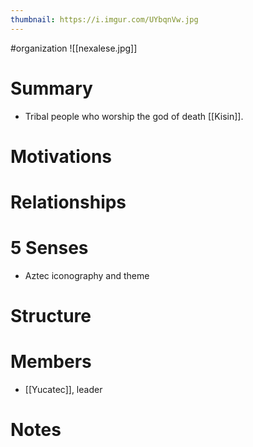 ```yaml
---
thumbnail: https://i.imgur.com/UYbqnVw.jpg
---
```

#organization
![[nexalese.jpg]]

# Summary
- Tribal people who worship the god of death [[Kisin]]. 

# Motivations
# Relationships
# 5 Senses
- Aztec iconography and theme

# Structure
# Members
- [[Yucatec]], leader
# Notes
